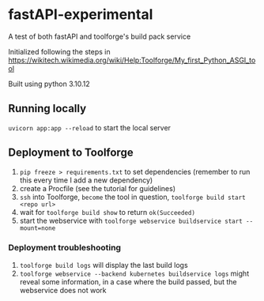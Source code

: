 # fastAPI-experimental

A test of both fastAPI and toolforge's build pack service

Initialized following the steps in https://wikitech.wikimedia.org/wiki/Help:Toolforge/My_first_Python_ASGI_tool

Built using python 3.10.12

## Running locally

`uvicorn app:app --reload` to start the local server


## Deployment to Toolforge

1. `pip freeze > requirements.txt` to set dependencies (remember to run this every time I add a new dependency)
2. create a Procfile (see the tutorial for guidelines)
3. `ssh` into Toolforge, `become` the tool in question, `toolforge build start <repo url>`
4. wait for `toolforge build show` to return `ok(Succeeded)`
5. start the webservice with `toolforge webservice buildservice start --mount=none`

### Deployment troubleshooting
1. `toolforge build logs` will display the last build logs
2. `toolforge webservice --backend kubernetes buildservice logs` might reveal some information, in a case where the build passed, but the webservice does not work